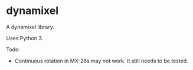 # dynamixel
A dynamixel library.

Uses Python 3.

Todo:

* Continuous rotation in MX-28s may not work. It still needs to be tested.
